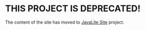 # THIS PROJECT IS DEPRECATED!

The content of the site has moved to [JavaLite Site](https://github.com/javalite/javalite-site) project. 
